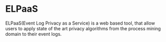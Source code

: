 # ELPaaS
ELPaaS(Event Log Privacy as a Service) is a web based tool, that allow users to apply state of the art privacy algorithms from the process mining domain to their event logs.
